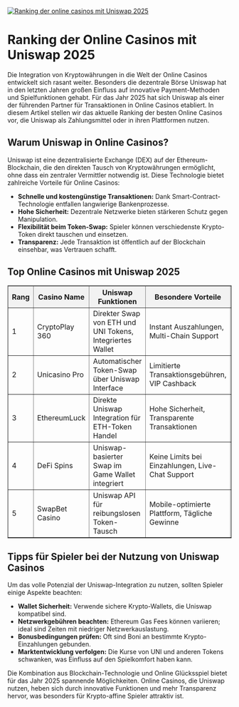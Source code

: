 [![Ranking der online casinos mit Uniswap 2025](https://123-caf.pages.dev/gitsignup.png)](https://vrmoo.ru/Bt82HjjY)

<h1>Ranking der Online Casinos mit Uniswap 2025</h1> <p>Die Integration von Kryptowährungen in die Welt der Online Casinos entwickelt sich rasant weiter. Besonders die dezentrale Börse Uniswap hat in den letzten Jahren großen Einfluss auf innovative Payment-Methoden und Spielfunktionen gehabt. Für das Jahr 2025 hat sich Uniswap als einer der führenden Partner für Transaktionen in Online Casinos etabliert. In diesem Artikel stellen wir das aktuelle Ranking der besten Online Casinos vor, die Uniswap als Zahlungsmittel oder in ihren Plattformen nutzen.</p>  <h2>Warum Uniswap in Online Casinos?</h2> <p>Uniswap ist eine dezentralisierte Exchange (DEX) auf der Ethereum-Blockchain, die den direkten Tausch von Kryptowährungen ermöglicht, ohne dass ein zentraler Vermittler notwendig ist. Diese Technologie bietet zahlreiche Vorteile für Online Casinos:</p> <ul>   <li><strong>Schnelle und kostengünstige Transaktionen:</strong> Dank Smart-Contract-Technologie entfallen langwierige Bankenprozesse.</li>   <li><strong>Hohe Sicherheit:</strong> Dezentrale Netzwerke bieten stärkeren Schutz gegen Manipulation.</li>   <li><strong>Flexibilität beim Token-Swap:</strong> Spieler können verschiedenste Krypto-Token direkt tauschen und einsetzen.</li>   <li><strong>Transparenz:</strong> Jede Transaktion ist öffentlich auf der Blockchain einsehbar, was Vertrauen schafft.</li> </ul>  <h2>Top Online Casinos mit Uniswap 2025</h2> <table border="1" cellpadding="8" cellspacing="0" style="border-collapse: collapse; width: 100%;">   <thead>     <tr style="background-color: #f2f2f2;">       <th>Rang</th>       <th>Casino Name</th>       <th>Uniswap Funktionen</th>       <th>Besondere Vorteile</th>       <th>Bonusangebot</th>     </tr>   </thead>   <tbody>     <tr>       <td>1</td>       <td>CryptoPlay 360</td>       <td>Direkter Swap von ETH und UNI Tokens, Integriertes Wallet</td>       <td>Instant Auszahlungen, Multi-Chain Support</td>       <td>150% Bonus bis 1.000 € + 50 Freispiele</td>     </tr>     <tr>       <td>2</td>       <td>Unicasino Pro</td>       <td>Automatischer Token-Swap über Uniswap Interface</td>       <td>Limitierte Transaktionsgebühren, VIP Cashback</td>       <td>100% Willkommensbonus + 100 Freispiele</td>     </tr>     <tr>       <td>3</td>       <td>EthereumLuck</td>       <td>Direkte Uniswap Integration für ETH-Token Handel</td>       <td>Hohe Sicherheit, Transparente Transaktionen</td>       <td>120% Bonus bis 800 €</td>     </tr>     <tr>       <td>4</td>       <td>DeFi Spins</td>       <td>Uniswap-basierter Swap im Game Wallet integriert</td>       <td>Keine Limits bei Einzahlungen, Live-Chat Support</td>       <td>200% Bonus + 30 Freispiele</td>     </tr>     <tr>       <td>5</td>       <td>SwapBet Casino</td>       <td>Uniswap API für reibungslosen Token-Tausch</td>       <td>Mobile-optimierte Plattform, Tägliche Gewinne</td>       <td>Einzahlungsbonus 100% bis 500 €</td>     </tr>   </tbody> </table>  <h2>Tipps für Spieler bei der Nutzung von Uniswap Casinos</h2> <p>Um das volle Potenzial der Uniswap-Integration zu nutzen, sollten Spieler einige Aspekte beachten:</p> <ul>   <li><strong>Wallet Sicherheit:</strong> Verwende sichere Krypto-Wallets, die Uniswap kompatibel sind.</li>   <li><strong>Netzwerkgebühren beachten:</strong> Ethereum Gas Fees können variieren; ideal sind Zeiten mit niedriger Netzwerkauslastung.</li>   <li><strong>Bonusbedingungen prüfen:</strong> Oft sind Boni an bestimmte Krypto-Einzahlungen gebunden.</li>   <li><strong>Marktentwicklung verfolgen:</strong> Die Kurse von UNI und anderen Tokens schwanken, was Einfluss auf den Spielkomfort haben kann.</li> </ul>  <p>Die Kombination aus Blockchain-Technologie und Online Glücksspiel bietet für das Jahr 2025 spannende Möglichkeiten. Online Casinos, die Uniswap nutzen, heben sich durch innovative Funktionen und mehr Transparenz hervor, was besonders für Krypto-affine Spieler attraktiv ist.</p>